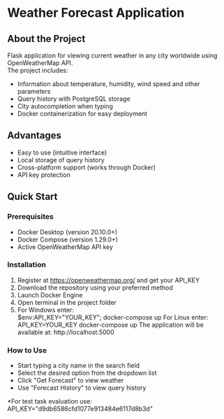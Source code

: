 # Weather Forecast Application 

## About the Project
Flask application for viewing current weather in any city worldwide using OpenWeatherMap API.  
The project includes:
- Information about temperature, humidity, wind speed and other parameters
- Query history with PostgreSQL storage
- City autocompletion when typing
- Docker containerization for easy deployment

## Advantages
- Easy to use (intuitive interface)
- Local storage of query history
- Cross-platform support (works through Docker)
- API key protection

## Quick Start

### Prerequisites
- Docker Desktop (version 20.10.0+)
- Docker Compose (version 1.29.0+)
- Active OpenWeatherMap API key

### Installation
1. Register at https://openweathermap.org/ and get your API_KEY 
2. Download the repository using your preferred method
3. Launch Docker Engine
4. Open terminal in the project folder
5. For Windows enter:  
   $env:API_KEY="YOUR_KEY"; docker-compose up
   For Linux enter:
   API_KEY=YOUR_KEY docker-compose up
   The application will be available at: http://localhost:5000

### How to Use

- Start typing a city name in the search field
- Select the desired option from the dropdown list
- Click "Get Forecast" to view weather
- Use "Forecast History" to view query history

*For test task evaluation use: API_KEY="d9db6586cfd1077e913484e6117d8b3d"
